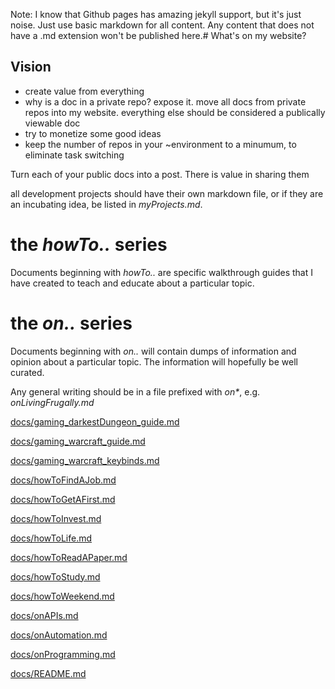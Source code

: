Note: I know that Github pages has amazing jekyll support, but it's just noise.
Just use basic markdown for all content. Any content that does not have a .md
extension won't be published here.# What's on my website?

## Vision
- create value from everything
- why is a doc in a private repo? expose it. move all docs from private repos into my website. everything else should be considered a publically viewable doc
- try to monetize some good ideas
- keep the number of repos in your ~environment to a minumum, to eliminate task switching

Turn each of your public docs into a post.
There is value in sharing them

all development projects should have their own markdown file, or if they are an
incubating idea, be listed in _myProjects.md_.

# the _howTo.._ series
Documents beginning with _howTo.._ are specific walkthrough guides that I have
created to teach and educate about a particular topic.

# the _on.._ series
Documents beginning with _on.._ will contain dumps of information and opinion
about a particular topic. The information will hopefully be well curated.

Any general writing should be in a file prefixed with _on*_, e.g.
*onLivingFrugally.md*

[docs/gaming_darkestDungeon_guide.md](docs/gaming_darkestDungeon_guide.md)

[docs/gaming_warcraft_guide.md](docs/gaming_warcraft_guide.md)

[docs/gaming_warcraft_keybinds.md](docs/gaming_warcraft_keybinds.md)

[docs/howToFindAJob.md](docs/howToFindAJob.md)

[docs/howToGetAFirst.md](docs/howToGetAFirst.md)

[docs/howToInvest.md](docs/howToInvest.md)

[docs/howToLife.md](docs/howToLife.md)

[docs/howToReadAPaper.md](docs/howToReadAPaper.md)

[docs/howToStudy.md](docs/howToStudy.md)

[docs/howToWeekend.md](docs/howToWeekend.md)

[docs/onAPIs.md](docs/onAPIs.md)

[docs/onAutomation.md](docs/onAutomation.md)

[docs/onProgramming.md](docs/onProgramming.md)

[docs/README.md](docs/README.md)

